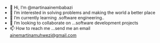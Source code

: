 - 👋 Hi, I’m @martinaainembabazi
- 👀 I’m interested in solving problems and making the world a better place
- 🌱 I’m currently learning .software engineering..
- 💞️ I’m looking to collaborate on ...software development projects
- 📫 How to reach me ...send me an email ainemartinamuhwezi@gmail.com

<!---
martinaainembabazi/martinaainembabazi is a ✨ special ✨ repository because its `README.md` (this file) appears on your GitHub profile.
You can click the Preview link to take a look at your changes.
--->
